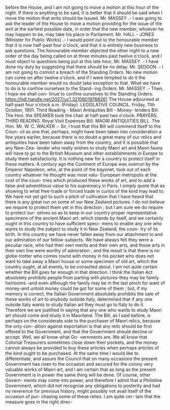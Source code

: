 before the House, and I am not going to move a motion at this hour of the night. If there is anything to be said, it is better that it should be said when I move the motion that writs should be issued. Mr. MASSEY .- I was going to ask the leader of the House to move a motion providing for the issue of the writ at the earliest possible date, in order that the new member, whoever he may happen to be, may take his place in Parliament. Mr. HALL - JONES (Minister for Public Works) .- I would point out to the honourable member that it is now half-past four o'clock, and that it is entirely new business to ask questions. The honourable member objected the other night to a new order of the day being called on at three minutes past twelve o'clock, and I must object to questions being put at this late hour, Mr. MASSEY .- I have done my duty by suggesting that there should be no delay. Mr. SEDDON .- I am not going to commit a breach of the Standing Orders. No new motion can come on after twelve o'clock, and if I were tempted to do it the honourable member would no doubt take exception to that. What we have to do is to confine ourselves to the Stand- ing Orders. Mr. MASSEY .- Then, I hope we shall con- tinue to confine ourselves to the Standing Orders. https://hdl.handle.net/2027/uc1.32106019788261 The House adjourned at half-past four o'clock a.m. (Friday). LEGISLATIVE COUNCIL. Friday, 11th October, 1901. Third Reading - Maori Antiquities Bill - Money- lenders Bill. The Hon. the SPEAKER took the chair at half-past two o'clock. PRAYERS. THIRD READING. Royal Visit Expenses Bill. MAORI ANTIQUITIES BILL. The Hon. Mr. W. C. WALKER .- Sir, I trust that this Bill will commend itself to the Coun- cil as one that, perhaps, might have been taken into consideration a few years earlier, because there is no doubt a great many of our relics and antiquities have been taken away from the country, and it is possible that any New-Zea- lander who really wishes to study Maori art and Maori fauna will have to go to the British Museum and other establishments in Europe to study them satisfactorily. It is nothing new for a country to protect itself in these matters. A century ago the Continent of Europe was overrun by the Emperor Napoleon, who, at the point of the bayonet, took out of each country whatever he thought was most valu- European metropolis at the cost of the coun- tries which produced these works of art, and to add a false and adventitious value to his supremacy in Paris. I simply quote that as showing to what free-trade or forced trade in curios of the kind may lead to. We have not yet got to such a pitch of cultivation that I have heard that there is any great run on some of our New Zealand pictures. I do not believe we require to protect them yet in this direction ; but I am sure we do require to protect our- selves so as to keep in our country proper representative specimens of the ancient Maori art. which stands by itself, and we certainly ought in this country to have sufficient speci- mens to enable any one who wants to study the subject to study it in New Zealand, the coun- try of its birth. In this country we have never fallen away from our attachment to and our admiration of our fellow-subjects. We have always felt they were a peculiar race, who had their own merits and their own arts, and those arts in their own line were worthy of admiration ; and the result is that there is no globe-trotter who comes round with money in his pocket who does not want to take away a Maori house or some specimen of old art, which the country ought, at all events, to be consulted about. I am not quite certain whether the Bill goes far enough in that direction. I think the Italian Act absolutely prohibits people from parting with pictures-they may be family heirlooms -and even although the family may be in the last pinch for want of money-and untold money could be got for some of them ; but, if my memory is correct, the Italian Government absolutely prohibits the sale of these works of art to anybody outside Italy, determined that if any one outside Italy wants to study Italian art they must go to Italy to do it. Therefore we are justified in saying that any one who wants to study Maori art should come and study it in Maoriland. The Bill, as I said before, is perhaps on the considerate side to the purchaser of Maori relics, because the only con- dition against exportation is that any relic should be first offered to the Government, and that the Government should decline or accept. Well, we all know what Go- vernments are. We all know that Colonial Treasurers sometimes close down their pockets, and the money cannot always be provided to buy these articles when perhaps articles of the kind ought to be purchased. At the same time I would like to differentiate, and assure the Council that on many occasions the present Government has risen to the occasion and secured for the colony very valuable works of Maori art, and I am certain that as long as the present Government is in power the same thing will be done. Of course, other Govern- ments may come into power, and therefore I admit that a Philistine Government, which did not recognise any obligations to posterity and had no reverence for previous history, might possibly not avail itself of the occasion of pur- chasing some of these relies. I am quite cer- tain that the measure goes in the right direc- 